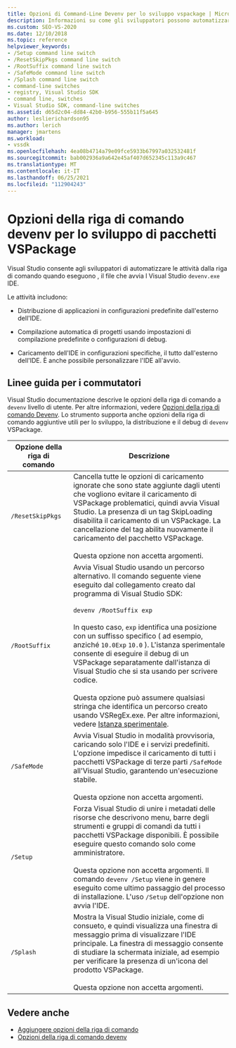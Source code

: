 ```yaml
---
title: Opzioni di Command-Line Devenv per lo sviluppo vspackage | Microsoft Docs
description: Informazioni su come gli sviluppatori possono automatizzare le attività dalla riga di comando quando eseguono devenv.exe, il file che avvia l Visual Studio IDE.
ms.custom: SEO-VS-2020
ms.date: 12/10/2018
ms.topic: reference
helpviewer_keywords:
- /Setup command line switch
- /ResetSkipPkgs command line switch
- /RootSuffix command line switch
- /SafeMode command line switch
- /Splash command line switch
- command-line switches
- registry, Visual Studio SDK
- command line, switches
- Visual Studio SDK, command-line switches
ms.assetid: d65d2c04-dd84-42b0-b956-555b11f5a645
author: leslierichardson95
ms.author: lerich
manager: jmartens
ms.workload:
- vssdk
ms.openlocfilehash: 4ea08b4714a79e09fce5933b67997a032532481f
ms.sourcegitcommit: bab002936a9a642e45af407d652345c113a9c467
ms.translationtype: MT
ms.contentlocale: it-IT
ms.lasthandoff: 06/25/2021
ms.locfileid: "112904243"
---
```

# <a name="devenv-command-line-switches-for-vspackage-development"></a>Opzioni della riga di comando devenv per lo sviluppo di pacchetti VSPackage

Visual Studio consente agli sviluppatori di automatizzare le attività dalla riga di comando quando eseguono , il file che avvia l Visual Studio `devenv.exe` IDE.

 Le attività includono:

- Distribuzione di applicazioni in configurazioni predefinite dall'esterno dell'IDE.

- Compilazione automatica di progetti usando impostazioni di compilazione predefinite o configurazioni di debug.

- Caricamento dell'IDE in configurazioni specifiche, il tutto dall'esterno dell'IDE. È anche possibile personalizzare l'IDE all'avvio.

## <a name="guidelines-for-switches"></a>Linee guida per i commutatori

Visual Studio documentazione descrive le opzioni della riga di comando a `devenv` livello di utente. Per altre informazioni, vedere [Opzioni della riga di comando Devenv](../ide/reference/devenv-command-line-switches.md). Lo strumento supporta anche opzioni della riga di comando aggiuntive utili per lo sviluppo, la distribuzione e il debug di `devenv` VSPackage.

| Opzione della riga di comando | Descrizione |
|---------------------| - |
| `/ResetSkipPkgs` | Cancella tutte le opzioni di caricamento ignorate che sono state aggiunte dagli utenti che vogliono evitare il caricamento di VSPackage problematici, quindi avvia Visual Studio. La presenza di un tag SkipLoading disabilita il caricamento di un VSPackage. La cancellazione del tag abilita nuovamente il caricamento del pacchetto VSPackage.<br /><br /> Questa opzione non accetta argomenti. |
| `/RootSuffix` | Avvia Visual Studio usando un percorso alternativo. Il comando seguente viene eseguito dal collegamento creato dal programma di Visual Studio SDK:<br /><br /> `devenv /RootSuffix exp`<br /><br /> In questo caso, `exp` identifica una posizione con un suffisso specifico ( ad esempio, anziché `10.0Exp` `10.0` ). L'istanza sperimentale consente di eseguire il debug di un VSPackage separatamente dall'istanza di Visual Studio che si sta usando per scrivere codice.<br /><br /> Questa opzione può assumere qualsiasi stringa che identifica un percorso creato usando VSRegEx.exe. Per altre informazioni, vedere [Istanza sperimentale](../extensibility/the-experimental-instance.md). |
| `/SafeMode` | Avvia Visual Studio in modalità provvisoria, caricando solo l'IDE e i servizi predefiniti. L'opzione impedisce il caricamento di tutti i pacchetti VSPackage di terze parti `/SafeMode` all'Visual Studio, garantendo un'esecuzione stabile.<br /><br /> Questa opzione non accetta argomenti. |
| `/Setup` | Forza Visual Studio di unire i metadati delle risorse che descrivono menu, barre degli strumenti e gruppi di comandi da tutti i pacchetti VSPackage disponibili. È possibile eseguire questo comando solo come amministratore. <br /><br /> Questa opzione non accetta argomenti. Il comando `devenv /Setup` viene in genere eseguito come ultimo passaggio del processo di installazione. L'uso `/Setup` dell'opzione non avvia l'IDE.|
| `/Splash` | Mostra la Visual Studio iniziale, come di consueto, e quindi visualizza una finestra di messaggio prima di visualizzare l'IDE principale. La finestra di messaggio consente di studiare la schermata iniziale, ad esempio per verificare la presenza di un'icona del prodotto VSPackage.<br /><br /> Questa opzione non accetta argomenti. |

## <a name="see-also"></a>Vedere anche

- [Aggiungere opzioni della riga di comando](../extensibility/adding-command-line-switches.md)
- [Opzioni della riga di comando devenv](../ide/reference/devenv-command-line-switches.md)

